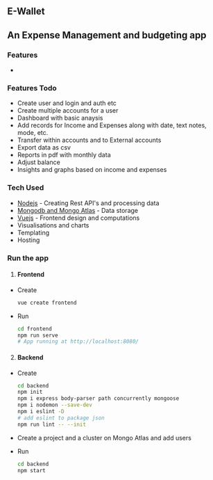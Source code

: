## E-Wallet

## An Expense Management and budgeting app

### Features
* 

### Features Todo
* Create user and login and auth etc
* Create multiple accounts for a user
* Dashboard with basic anaysis
* Add records for Income and Expenses along with date, text notes, mode, etc.
* Transfer within accounts and to External accounts
* Export data as csv
* Reports in pdf with monthly data
* Adjust balance
* Insights and graphs based on income and expenses

### Tech Used
* <ins>Nodejs</ins> - Creating Rest API's and processing data
* <ins>Mongodb and Mongo Atlas</ins> - Data storage
* <ins>Vuejs</ins> - Frontend design and computations
* Visualisations and charts
* Templating
* Hosting

### Run the app
1. #### Frontend
* Create
  ```bash
  vue create frontend
  ```

* Run
  ```bash
  cd frontend
  npm run serve
  # App running at http://localhost:8080/
  ```

2. #### Backend
* Create
  ```bash
  cd backend
  npm init
  npm i express body-parser path concurrently mongoose
  npm i nodemon --save-dev
  npm i eslint -D
  # add eslint to package json
  npm run lint -- --init
  ```

* Create a project and a cluster on Mongo Atlas and add users

* Run
  ```bash
  cd backend
  npm start
  ```
    